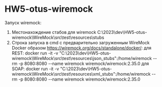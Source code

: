 # HW5-otus-wiremock
 
Запуск wiremock:
1. Местонахождение стабов для wiremock C:\2023\dev\HW5-otus-wiremock\WireMock\src\test\resources\stubs
2. Строка запуска в cmd с предварительно загруженным WireMock Docker образом https://wiremock.org/docs/standalone/docker/:
   для REST: docker run -it -v "C:\2023\dev\HW5-otus-wiremock\WireMock\src\test\resources\json_stubs":/home/wiremock --rm -p 8080:8080 --name wiremock wiremock/wiremock:2.35.0
   для SOAP: docker run -it -v "C:\2023\dev\HW5-otus-wiremock\WireMock\src\test\resources\xml_stubs":/home/wiremock --rm -p 8080:8080 --name wiremock wiremock/wiremock:2.35.0
